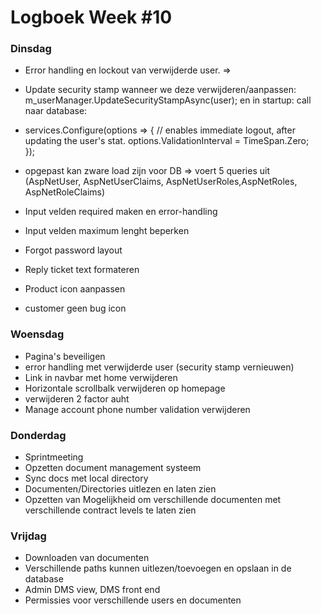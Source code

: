 # Logboek Week #10
### Dinsdag
* Error handling en lockout van verwijderde user. =>
* Update security stamp wanneer we deze verwijderen/aanpassen:
m_userManager.UpdateSecurityStampAsync(user);
en in startup: call naar database:
* services.Configure<SecurityStampValidatorOptions>(options =>
{
    // enables immediate logout, after updating the user's stat.
    options.ValidationInterval = TimeSpan.Zero;   
});
* opgepast kan zware load zijn voor DB => voert 5 queries uit (AspNetUser, AspNetUserClaims, AspNetUserRoles,AspNetRoles, AspNetRoleClaims) 
    
* Input velden required maken en error-handling
* Input velden maximum lenght beperken
* Forgot password layout
* Reply ticket text formateren
* Product icon aanpassen
* customer geen bug icon 
    
### Woensdag
* Pagina's beveiligen
* error handling met verwijderde user (security stamp vernieuwen)
* Link in navbar met home verwijderen
* Horizontale scrollbalk verwijderen op homepage
* verwijderen 2 factor auht
* Manage account phone number validation verwijderen
### Donderdag
* Sprintmeeting 
* Opzetten document management systeem
* Sync docs met local directory 
* Documenten/Directories uitlezen en laten zien
* Opzetten van Mogelijkheid om verschillende documenten met verschillende contract levels te laten zien
### Vrijdag
* Downloaden van documenten
* Verschillende paths kunnen uitlezen/toevoegen en opslaan in de database
* Admin DMS view, DMS front end
* Permissies voor verschillende users en documenten
